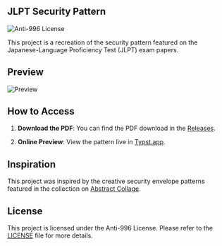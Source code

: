 ## JLPT Security Pattern

![Anti-996 License](https://img.shields.io/badge/license-Anti--996%20License-blue)

This project is a recreation of the security pattern featured on the Japanese-Language Proficiency Test (JLPT) exam papers.

## Preview

![Preview](preview.svg)

## How to Access

1. **Download the PDF**: You can find the PDF download in the [Releases](https://github.com/kazutoiris/JLPT-Security-Pattern/releases).
   
2. **Online Preview**: View the pattern live in [Typst.app](https://typst.app/project/re6kDixkzIylb80VyWfOwE).

## Inspiration

This project was inspired by the creative security envelope patterns featured in the collection on [Abstract Collage](https://abstractcollage.com/collection-security-envelope-patterns/).

## License

This project is licensed under the Anti-996 License. Please refer to the [LICENSE](LICENSE) file for more details.
